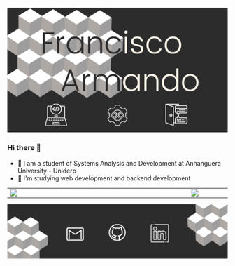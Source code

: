 ![](images/capa_github.png)

### Hi there 👋

- 🔭 I am a student of Systems Analysis and Development at Anhanguera University - Uniderp
- 🌱 I'm studying web development and backend development

<center>
  <table>
    <tr>
      <td><img width="400px" align="left" src="https://github-readme-stats.vercel.app/api/top-langs/?username=franciscoarmando63&hide=html&layout=compact&theme=onedark" /></td>
      <td><img width="495px" align="left" src="https://github-readme-stats.vercel.app/api?username=franciscoarmando63&theme=onedark"/></td>
    <tr>
  </table>
</center> 

<img src="images/foot_github.png" alt="footer github" usemap="#footermap">

<map name="footermap">
   <!-- <area shape="rect" coords="34,44,270,350" alt="Gmail" href="#">-->
    <area shape="circle" coords="817,213,58" alt="Github" src="https://github.com/franciscoarmando63">
    <!--<area shape="rect" coords="290,172,333,250" alt="LinkedIn" href="#">-->
</map>

